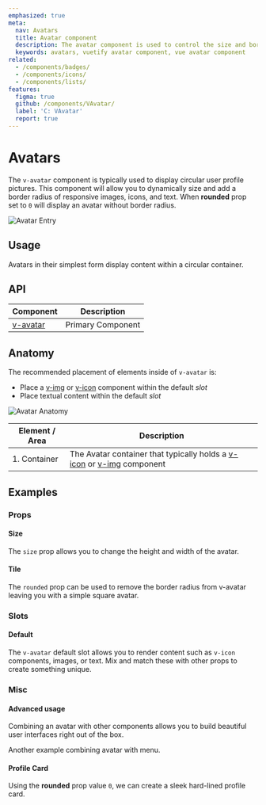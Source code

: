 ```yaml
---
emphasized: true
meta:
  nav: Avatars
  title: Avatar component
  description: The avatar component is used to control the size and border radius of an image. It can be used with numerous components to provide better visual context.
  keywords: avatars, vuetify avatar component, vue avatar component
related:
  - /components/badges/
  - /components/icons/
  - /components/lists/
features:
  figma: true
  github: /components/VAvatar/
  label: 'C: VAvatar'
  report: true
---
```


# Avatars

The `v-avatar` component is typically used to display circular user profile pictures. This component will allow you to dynamically size and add a border radius of responsive images, icons, and text.  When **rounded** prop set to `0` will display an avatar without border radius.

![Avatar Entry](https://cdn.vuetifyjs.com/docs/images/components-temp/v-avatar/v-avatar-entry.png)

<PageFeatures />

## Usage

Avatars in their simplest form display content within a circular container.

<ExamplesUsage name="v-avatar" />

<PromotedEntry />

## API

| Component | Description |
| - | - |
| [v-avatar](/api/v-avatar/) | Primary Component |

## Anatomy

The recommended placement of elements inside of `v-avatar` is:

* Place a [v-img](/components/images/) or [v-icon](/components/icons/) component within the default *slot*
* Place textual content within the default *slot*

![Avatar Anatomy](https://cdn.vuetifyjs.com/docs/images/components-temp/v-avatar/v-avatar-anatomy.png)

| Element / Area | Description |
| - | - |
| 1. Container | The Avatar container that typically holds a [v-icon](/components/icons/) or [v-img](/components/images/) component |

<ApiInline hide-links />

## Examples

### Props

#### Size

The `size` prop allows you to change the height and width of the avatar.

<ExamplesExample file="v-avatar/prop-size" />

#### Tile

The `rounded` prop can be used to remove the border radius from v-avatar leaving you with a simple square avatar.

<ExamplesExample file="v-avatar/prop-tile" />

### Slots

#### Default

The `v-avatar` default slot allows you to render content such as `v-icon` components, images, or text. Mix and match these with other props to create something unique.

<ExamplesExample file="v-avatar/slot-default" />

<PromotedPromoted />

### Misc

#### Advanced usage

Combining an avatar with other components allows you to build beautiful user interfaces right out of the box.

<ExamplesExample file="v-avatar/misc-advanced" />

Another example combining avatar with menu.

<ExamplesExample file="v-avatar/misc-avatar-menu" />

#### Profile Card

Using the **rounded** prop value `0`, we can create a sleek hard-lined profile card.

<ExamplesExample file="v-avatar/misc-profile-card" />
